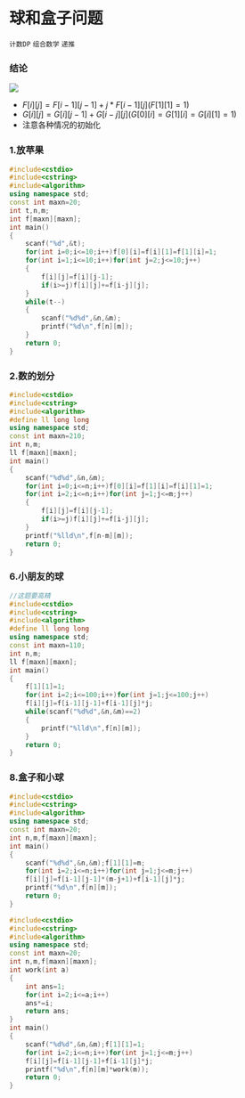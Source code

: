 # 球和盒子问题

`计数DP` `组合数学` `递推`

### 结论

![](https://s1.ax1x.com/2018/10/12/itXzw9.jpg)

- $F[i][j]=F[i-1][j-1]+j*F[i-1][j](F[1][1]=1)$
- $G[i][j]=G[i][j-1]+G[i-j][j](G[0][i]=G[1][i]=G[i][1]=1)$
- 注意各种情况的初始化

### 1.放苹果

```cpp
#include<cstdio>
#include<cstring>
#include<algorithm>
using namespace std;
const int maxn=20;
int t,n,m;
int f[maxn][maxn];
int main()
{
	scanf("%d",&t);
	for(int i=0;i<=10;i++)f[0][i]=f[i][1]=f[1][i]=1;
	for(int i=1;i<=10;i++)for(int j=2;j<=10;j++)
	{
		f[i][j]=f[i][j-1];
		if(i>=j)f[i][j]+=f[i-j][j];
	}
	while(t--)
	{
		scanf("%d%d",&n,&m);
		printf("%d\n",f[n][m]);
	}
	return 0;
}
```
### 2.数的划分
```cpp
#include<cstdio>
#include<cstring>
#include<algorithm>
#define ll long long
using namespace std;
const int maxn=210;
int n,m;
ll f[maxn][maxn];
int main()
{
	scanf("%d%d",&n,&m);
	for(int i=0;i<=n;i++)f[0][i]=f[1][i]=f[i][1]=1;
	for(int i=2;i<=n;i++)for(int j=1;j<=m;j++)
	{
		f[i][j]=f[i][j-1];
		if(i>=j)f[i][j]+=f[i-j][j];
	}
	printf("%lld\n",f[n-m][m]);
	return 0;
}
```
### 6.小朋友的球
```cpp
//这题要高精
#include<cstdio>
#include<cstring>
#include<algorithm>
#define ll long long
using namespace std;
const int maxn=110;
int n,m;
ll f[maxn][maxn];
int main()
{
	f[1][1]=1;
	for(int i=2;i<=100;i++)for(int j=1;j<=100;j++)
	f[i][j]=f[i-1][j-1]+f[i-1][j]*j;
	while(scanf("%d%d",&n,&m)==2)
	{
		printf("%lld\n",f[n][m]);
	}
	return 0;
}
```
### 8.盒子和小球
```cpp
#include<cstdio>
#include<cstring>
#include<algorithm>
using namespace std;
const int maxn=20;
int n,m,f[maxn][maxn];
int main()
{
	scanf("%d%d",&n,&m);f[1][1]=m;
	for(int i=2;i<=n;i++)for(int j=1;j<=m;j++)
	f[i][j]=f[i-1][j-1]*(m-j+1)+f[i-1][j]*j;
	printf("%d\n",f[n][m]);
	return 0;
}
```
```cpp
#include<cstdio>
#include<cstring>
#include<algorithm>
using namespace std;
const int maxn=20;
int n,m,f[maxn][maxn];
int work(int a)
{
	int ans=1;
	for(int i=2;i<=a;i++)
	ans*=i;
	return ans;
}
int main()
{
	scanf("%d%d",&n,&m);f[1][1]=1;
	for(int i=2;i<=n;i++)for(int j=1;j<=m;j++)
	f[i][j]=f[i-1][j-1]+f[i-1][j]*j;
	printf("%d\n",f[n][m]*work(m));
	return 0;
}
```
<!--stackedit_data:
eyJoaXN0b3J5IjpbMTY3OTc2MzQxNF19
-->